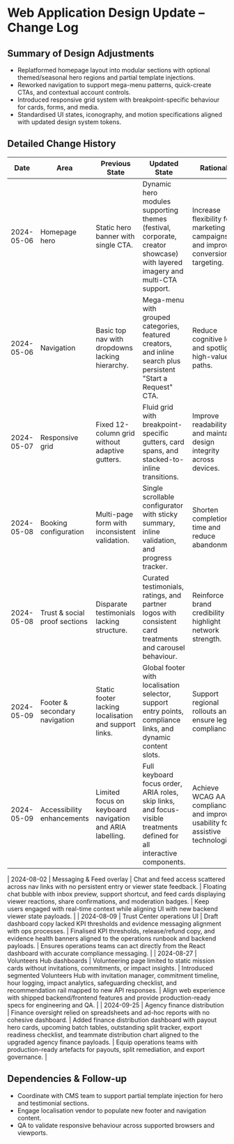 # Web Application Design Update – Change Log

## Summary of Design Adjustments
- Replatformed homepage layout into modular sections with optional themed/seasonal hero regions and partial template injections.
- Reworked navigation to support mega-menu patterns, quick-create CTAs, and contextual account controls.
- Introduced responsive grid system with breakpoint-specific behaviour for cards, forms, and media.
- Standardised UI states, iconography, and motion specifications aligned with updated design system tokens.

## Detailed Change History
| Date       | Area                           | Previous State                                                                  | Updated State                                                                                                                      | Rationale                                                                                      |
|------------|--------------------------------|---------------------------------------------------------------------------------|-------------------------------------------------------------------------------------------------------------------------------------|------------------------------------------------------------------------------------------------|
| 2024-05-06 | Homepage hero                   | Static hero banner with single CTA.                                             | Dynamic hero modules supporting themes (festival, corporate, creator showcase) with layered imagery and multi-CTA support.         | Increase flexibility for marketing campaigns and improve conversion targeting.                 |
| 2024-05-06 | Navigation                      | Basic top nav with dropdowns lacking hierarchy.                                | Mega-menu with grouped categories, featured creators, and inline search plus persistent "Start a Request" CTA.                   | Reduce cognitive load and spotlight high-value paths.                                          |
| 2024-05-07 | Responsive grid                 | Fixed 12-column grid without adaptive gutters.                                  | Fluid grid with breakpoint-specific gutters, card spans, and stacked-to-inline transitions.                                        | Improve readability and maintain design integrity across devices.                              |
| 2024-05-08 | Booking configuration           | Multi-page form with inconsistent validation.                                   | Single scrollable configurator with sticky summary, inline validation, and progress tracker.                                       | Shorten completion time and reduce abandonment.                                                |
| 2024-05-08 | Trust & social proof sections   | Disparate testimonials lacking structure.                                      | Curated testimonials, ratings, and partner logos with consistent card treatments and carousel behaviour.                           | Reinforce brand credibility and highlight network strength.                                    |
| 2024-05-09 | Footer & secondary navigation   | Static footer lacking localisation and support links.                           | Global footer with localisation selector, support entry points, compliance links, and dynamic content slots.                       | Support regional rollouts and ensure legal compliance.                                         |
| 2024-05-09 | Accessibility enhancements      | Limited focus on keyboard navigation and ARIA labelling.                        | Full keyboard focus order, ARIA roles, skip links, and focus-visible treatments defined for all interactive components.            | Achieve WCAG AA compliance and improve usability for assistive technologies.                    |

| 2024-08-02 | Messaging & Feed overlay | Chat and feed access scattered across nav links with no persistent entry or viewer state feedback. | Floating chat bubble with inbox preview, support shortcut, and feed cards displaying viewer reactions, share confirmations, and moderation badges. | Keep users engaged with real-time context while aligning UI with new backend viewer state payloads. |
| 2024-08-09 | Trust Center operations UI | Draft dashboard copy lacked KPI thresholds and evidence messaging alignment with ops processes. | Finalised KPI thresholds, release/refund copy, and evidence health banners aligned to the operations runbook and backend payloads. | Ensures operations teams can act directly from the React dashboard with accurate compliance messaging. |
| 2024-08-27 | Volunteers Hub dashboards | Volunteering page limited to static mission cards without invitations, commitments, or impact insights. | Introduced segmented Volunteers Hub with invitation manager, commitment timeline, hour logging, impact analytics, safeguarding checklist, and recommendation rail mapped to new API responses. | Align web experience with shipped backend/frontend features and provide production-ready specs for engineering and QA. |
| 2024-09-25 | Agency finance distribution | Finance oversight relied on spreadsheets and ad-hoc reports with no cohesive dashboard. | Added finance distribution dashboard with payout hero cards, upcoming batch tables, outstanding split tracker, export readiness checklist, and teammate distribution chart aligned to the upgraded agency finance payloads. | Equip operations teams with production-ready artefacts for payouts, split remediation, and export governance. |
## Dependencies & Follow-up
- Coordinate with CMS team to support partial template injection for hero and testimonial sections.
- Engage localisation vendor to populate new footer and navigation content.
- QA to validate responsive behaviour across supported browsers and viewports.

